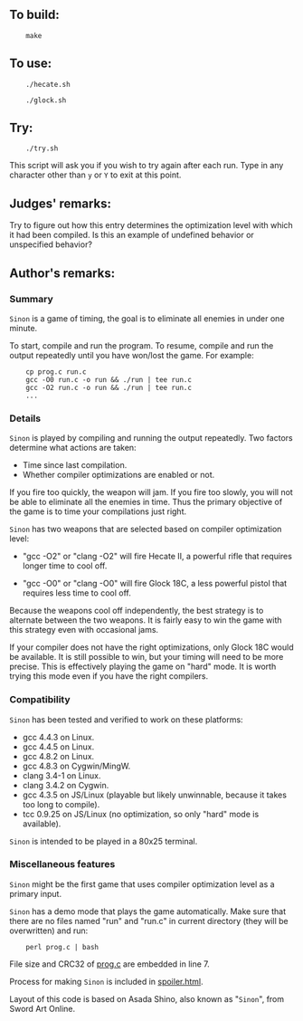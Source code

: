 ## To build:

``` <!---sh-->
    make
```


## To use:

``` <!---sh-->
    ./hecate.sh

    ./glock.sh
```


## Try:

``` <!---sh-->
    ./try.sh
```

This script will ask you if you wish to try again after each run. Type in any
character other than `y` or `Y` to exit at this point.


## Judges' remarks:

Try to figure out how this entry determines the optimization level with
which it had been compiled. Is this an example of undefined behavior
or unspecified behavior?


## Author's remarks:

### Summary

`Sinon` is a game of timing, the goal is to eliminate all enemies in
under one minute.

To start, compile and run the program.  To resume, compile and run the
output repeatedly until you have won/lost the game.  For example:

``` <!---sh-->
    cp prog.c run.c
    gcc -O0 run.c -o run && ./run | tee run.c
    gcc -O2 run.c -o run && ./run | tee run.c
    ...
```

### Details

`Sinon` is played by compiling and running the output repeatedly.  Two
factors determine what actions are taken:

+ Time since last compilation.
+ Whether compiler optimizations are enabled or not.

If you fire too quickly, the weapon will jam.  If you fire too slowly,
you will not be able to eliminate all the enemies in time.  Thus the
primary objective of the game is to time your compilations just right.

`Sinon` has two weapons that are selected based on compiler optimization
level:

+ "gcc -O2" or "clang -O2" will fire Hecate II, a powerful rifle that
  requires longer time to cool off.

+ "gcc -O0" or "clang -O0" will fire Glock 18C, a less powerful pistol
  that requires less time to cool off.

Because the weapons cool off independently, the best strategy is to
alternate between the two weapons.  It is fairly easy to win the game
with this strategy even with occasional jams.

If your compiler does not have the right optimizations, only Glock 18C
would be available.  It is still possible to win, but your timing will
need to be more precise.  This is effectively playing the game on
"hard" mode.  It is worth trying this mode even if you have the right
compilers.


### Compatibility

`Sinon` has been tested and verified to work on these platforms:

+ gcc 4.4.3 on Linux.
+ gcc 4.4.5 on Linux.
+ gcc 4.8.2 on Linux.
+ gcc 4.8.3 on Cygwin/MingW.
+ clang 3.4-1 on Linux.
+ clang 3.4.2 on Cygwin.
+ gcc 4.3.5 on JS/Linux (playable but likely unwinnable, because it
  takes too long to compile).
+ tcc 0.9.25 on JS/Linux (no optimization, so only "hard" mode is
  available).

`Sinon` is intended to be played in a 80x25 terminal.

### Miscellaneous features

`Sinon` might be the first game that uses compiler optimization level as
a primary input.

`Sinon` has a demo mode that plays the game automatically.  Make sure
that there are no files named "run" and "run.c" in current directory
(they will be overwritten) and run:

``` <!---sh-->
    perl prog.c | bash
```

File size and CRC32 of [prog.c](prog.c) are embedded in line 7.

Process for making `Sinon` is included in [spoiler.html](spoiler.html).

Layout of this code is based on Asada Shino, also known as "`Sinon`",
from Sword Art Online.


<!--

    Copyright © 1984-2024 by Landon Curt Noll. All Rights Reserved.

    You are free to share and adapt this file under the terms of this license:

	Creative Commons Attribution-ShareAlike 4.0 International (CC BY-SA 4.0)

    For more information, see:

	https://creativecommons.org/licenses/by-sa/4.0/

-->
